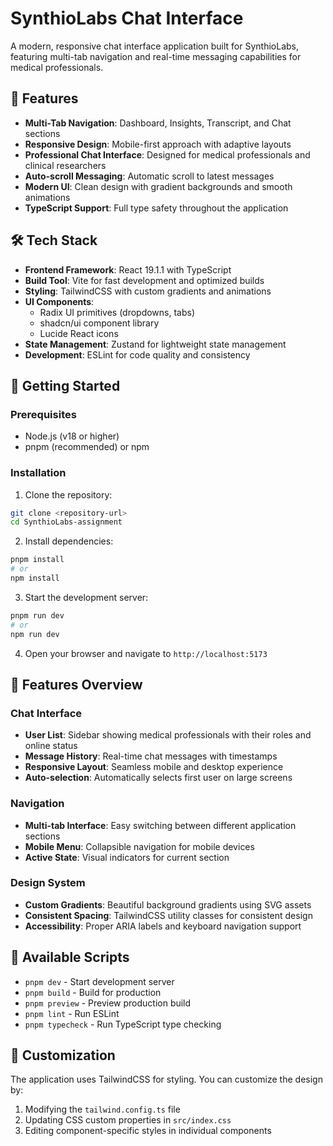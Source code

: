 # SynthioLabs Chat Interface

A modern, responsive chat interface application built for SynthioLabs, featuring multi-tab navigation and real-time messaging capabilities for medical professionals.

## 🚀 Features

- **Multi-Tab Navigation**: Dashboard, Insights, Transcript, and Chat sections
- **Responsive Design**: Mobile-first approach with adaptive layouts
- **Professional Chat Interface**: Designed for medical professionals and clinical researchers
- **Auto-scroll Messaging**: Automatic scroll to latest messages
- **Modern UI**: Clean design with gradient backgrounds and smooth animations
- **TypeScript Support**: Full type safety throughout the application

## 🛠️ Tech Stack

- **Frontend Framework**: React 19.1.1 with TypeScript
- **Build Tool**: Vite for fast development and optimized builds
- **Styling**: TailwindCSS with custom gradients and animations
- **UI Components**:
  - Radix UI primitives (dropdowns, tabs)
  - shadcn/ui component library
  - Lucide React icons
- **State Management**: Zustand for lightweight state management
- **Development**: ESLint for code quality and consistency

## 🚀 Getting Started

### Prerequisites

- Node.js (v18 or higher)
- pnpm (recommended) or npm

### Installation

1. Clone the repository:

```bash
git clone <repository-url>
cd SynthioLabs-assignment
```

2. Install dependencies:

```bash
pnpm install
# or
npm install
```

3. Start the development server:

```bash
pnpm run dev
# or
npm run dev
```

4. Open your browser and navigate to `http://localhost:5173`

## 📱 Features Overview

### Chat Interface

- **User List**: Sidebar showing medical professionals with their roles and online status
- **Message History**: Real-time chat messages with timestamps
- **Responsive Layout**: Seamless mobile and desktop experience
- **Auto-selection**: Automatically selects first user on large screens

### Navigation

- **Multi-tab Interface**: Easy switching between different application sections
- **Mobile Menu**: Collapsible navigation for mobile devices
- **Active State**: Visual indicators for current section

### Design System

- **Custom Gradients**: Beautiful background gradients using SVG assets
- **Consistent Spacing**: TailwindCSS utility classes for consistent design
- **Accessibility**: Proper ARIA labels and keyboard navigation support

## 🔧 Available Scripts

- `pnpm dev` - Start development server
- `pnpm build` - Build for production
- `pnpm preview` - Preview production build
- `pnpm lint` - Run ESLint
- `pnpm typecheck` - Run TypeScript type checking

## 🎨 Customization

The application uses TailwindCSS for styling. You can customize the design by:

1. Modifying the `tailwind.config.ts` file
2. Updating CSS custom properties in `src/index.css`
3. Editing component-specific styles in individual components
